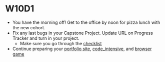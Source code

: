 # W10D1
* You have the morning off! Get to the office by noon for pizza lunch with the new cohort.
* Fix any last bugs in your Capstone Project. Update URL on Progress Tracker and turn in your project.
  * Make sure you go through the [checklist][capstone-checklist]
* Continue preparing your [portfolio site][portfolio], [code_intensive][code-intensive], and [browser game][browser-game]

[capstone-checklist]: https://github.com/appacademy/capstone-project-curriculum/blob/master/readings/capstone-checklist.md

[portfolio]: ../self-presentation/portfolio.md
[code-intensive]: ../self-presentation/code_intensive.md
[browser-game]: ../self-presentation/browser_game.md
